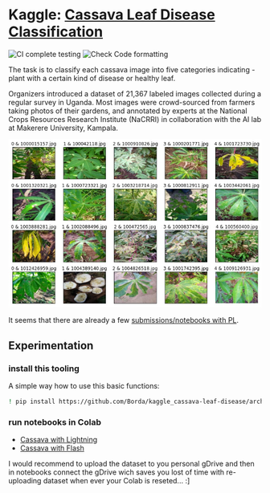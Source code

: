 # Kaggle: [Cassava Leaf Disease Classification](https://www.kaggle.com/c/cassava-leaf-disease-classification/overview)

![CI complete testing](https://github.com/Borda/kaggle_cassava-leaf-disease-classification/workflows/CI%20complete%20testing/badge.svg?branch=main&event=push)
![Check Code formatting](https://github.com/Borda/kaggle_cassava-leaf-disease-classification/workflows/Check%20Code%20formatting/badge.svg?branch=main&event=push)

The task is to classify each cassava image into five categories indicating - plant with a certain kind of disease or healthy leaf. 

Organizers introduced a dataset of 21,367 labeled images collected during a regular survey in Uganda. Most images were crowd-sourced from farmers taking photos of their gardens, and annotated by experts at the National Crops Resources Research Institute (NaCRRI) in collaboration with the AI lab at Makerere University, Kampala.

![Sample images](./assets/images.jpg)

It seems that there are already a few [submissions/notebooks with PL](https://www.kaggle.com/c/cassava-leaf-disease-classification/notebooks?competitionId=13836&searchQuery=lightning).

## Experimentation

### install this tooling

A simple way how to use this basic functions:
```bash
! pip install https://github.com/Borda/kaggle_cassava-leaf-disease/archive/main.zip
```

### run notebooks in Colab

* [Cassava with Lightning](https://colab.research.google.com/github/Borda/kaggle_cassava-leaf-disease/blob/main/notebooks/Cassava_with_Lightning.ipynb)
* [Cassava with Flash](https://colab.research.google.com/github/Borda/kaggle_cassava-leaf-disease/blob/main/notebooks/Cassava_with_Flash.ipynb)

I would recommend to upload the dataset to you personal gDrive and then in notebooks connect the gDrive wich saves you lost of time with re-uploading dataset when ever your Colab is reseted... :]

